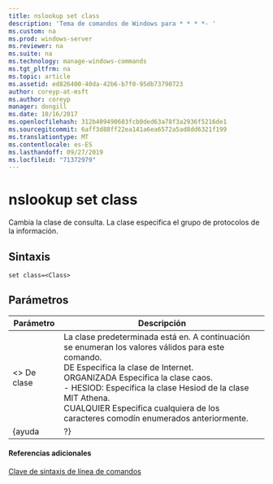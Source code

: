 ```yaml
---
title: nslookup set class
description: 'Tema de comandos de Windows para * * * *- '
ms.custom: na
ms.prod: windows-server
ms.reviewer: na
ms.suite: na
ms.technology: manage-windows-commands
ms.tgt_pltfrm: na
ms.topic: article
ms.assetid: ed826400-40da-42b6-b7f0-95db73790723
author: coreyp-at-msft
ms.author: coreyp
manager: dongill
ms.date: 10/16/2017
ms.openlocfilehash: 312b409490603fcb0ded63a78f3a2936f5216de1
ms.sourcegitcommit: 6aff3d88ff22ea141a6ea6572a5ad8dd6321f199
ms.translationtype: MT
ms.contentlocale: es-ES
ms.lasthandoff: 09/27/2019
ms.locfileid: "71372979"
---
```

# <a name="nslookup-set-class"></a>nslookup set class



Cambia la clase de consulta. La clase especifica el grupo de protocolos de la información.

## <a name="syntax"></a>Sintaxis

```
set class=<Class>
```

## <a name="parameters"></a>Parámetros

| Parámetro |                                                                                                                                    Descripción                                                                                                                                    |
|-----------|-----------------------------------------------------------------------------------------------------------------------------------------------------------------------------------------------------------------------------------------------------------------------------------|
| \<> De clase  | La clase predeterminada está en. A continuación se enumeran los valores válidos para este comando.</br>DE Especifica la clase de Internet.</br>ORGANIZADA Especifica la clase caos.</br>- HESIOD: Especifica la clase Hesiod de la clase MIT Athena.</br>CUALQUIER Especifica cualquiera de los caracteres comodín enumerados anteriormente. |
|   {ayuda   |                                                                                                                                        ?}                                                                                                                                         |

#### <a name="additional-references"></a>Referencias adicionales

[Clave de sintaxis de línea de comandos](command-line-syntax-key.md)